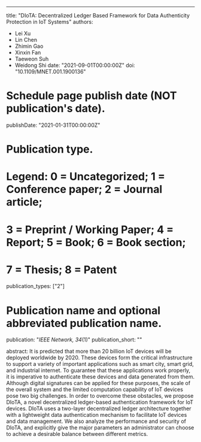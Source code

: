 ---
title: "DIoTA: Decentralized Ledger Based Framework for Data Authenticity Protection in IoT Systems"
authors:
- Lei Xu
- Lin Chen
- Zhimin Gao
- Xinxin Fan
- Taeweon Suh
- Weidong Shi
date: "2021-09-01T00:00:00Z"
doi: "10.1109/MNET.001.1900136"

# Schedule page publish date (NOT publication's date).
publishDate: "2021-01-31T00:00:00Z"

# Publication type.
# Legend: 0 = Uncategorized; 1 = Conference paper; 2 = Journal article;
# 3 = Preprint / Working Paper; 4 = Report; 5 = Book; 6 = Book section;
# 7 = Thesis; 8 = Patent
publication_types: ["2"]

# Publication name and optional abbreviated publication name.
publication: "*IEEE Network, 34*(1)"
publication_short: ""

abstract: It is predicted that more than 20 billion IoT devices will be deployed worldwide by 2020. These devices form the critical infrastructure to support a variety of important applications such as smart city, smart grid, and industrial internet. To guarantee that these applications work properly, it is imperative to authenticate these devices and data generated from them. Although digital signatures can be applied for these purposes, the scale of the overall system and the limited computation capability of IoT devices pose two big challenges. In order to overcome these obstacles, we propose DIoTA, a novel decentralized ledger-based authentication framework for IoT devices. DIoTA uses a two-layer decentralized ledger architecture together with a lightweight data authentication mechanism to facilitate IoT devices and data management. We also analyze the performance and security of DIoTA, and explicitly give the major parameters an administrator can choose to achieve a desirable balance between different metrics.
